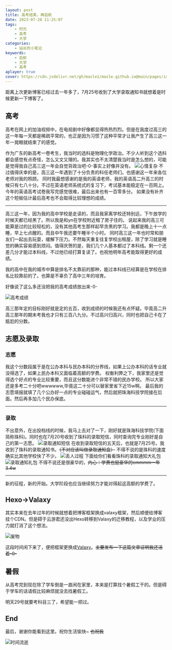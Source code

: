 ```yaml
---
layout: post
title: 高考结束，再启航
date: 2023-07-28 11:25:07
tags: 
    - 时光
    - 高考
    - 大学
categories:
    - 站长的小笔记
keywords:
    - 启航
    - 大学
    - 高考
aplayer: true
cover: https://cdn.jsdelivr.net/gh/masle1/masle.github.io@main/pages/img/dxtzs.jpg
---
```


距离上次更新博客已经过去一年多了，7月25号收到了大学录取通知书就想着是时候更新一下博客了。

<!-- more -->

## 高考
高考在网上的加油视频中，在电视剧中好像都显得热热烈烈。但是在我度过高三的这一年每一天都是稀疏平常的，也正是因为习惯了这种平常才让我产生了高三这一年一晃眼就结束了的感觉。

<meting-js
 id="1832684671"
 server="netease"
 type="song"
 theme="#C20C0C">
</meting-js>


作为广东的新高考一卷考生，我当时的选科是物理化学政治。不少人听到这个选科都会感觉有点奇怪，怎么又文又理的。我其实也不太清楚我当时是怎么想的，可能是觉得我自己高三这一年会自觉背政治吧-0-事实上好像并没有。
![心情复杂](https://masle.gitee.io/maslebloglib/picture/biaoqing/xqfz.jpg)
不过值得庆幸的是，高三这一年遇到了十分负责的科任老师们。也感谢这一年来各位老师对我的照顾。
同时我最想感谢的是我的英语老师，我的英语高二升高三的时候只有七八十分。不过在英语老师系统式的复习下，考试基本能稳定在一百网上。今年的英语高考试卷我写完感觉很难，最后出来也有一百零多分。
如果没有补齐这个短板估计最后高考也不会取得比较理想的成绩。

---
高三这一年，因为我的高中学校是走读的，而且我家离学校还特别远，下午放学的时候天都已经黑了。所以我是和yn在学校附近租了房子住的。
说起来我的高三可能算是过的比较轻松的，没有其他高考生那样起早贪黑的学习。我都是晚上十一点睡，早上七点醒的。而且中午我还要午睡半个小时。
同时高三这一年也时常和朋友们一起出去玩耍，缓解下压力。不然每天重复往复学校出租屋，除了学习就是睡觉的确实容易感到烦闷。值得庆贺的是，我们几个人基本都过了本科线。剩一个还差几分才能过本科线，不过他已经打算复读了。也祝他明年高考能取得更好的成绩。

我的高中在我的城市中算是排名不太靠前的那种，能过本科线已经算是在学校在排名比较靠前的了。也算是不辜负了高中三年的培育。

好像说了这么多还没把我的高考成绩放出来-0-

![高考成绩](https://cdn.jsdelivr.net/gh/masle1/masle.github.io@main/pages/img/gkcj.jpg)

高三那年定的目标刚好就是定的五百，收到成绩的时候我还有点怀疑。毕竟高二升高三那年的期末考我也才只有三百八九分。不过高兴归高兴，同时也把自己卡在了尴尬的分数。

## 志愿及录取

<meting-js
 id="2051707056"
 server="netease"
 type="song"
 theme="#C20C0C">
</meting-js>

### 志愿
我这个分数段属于是在公办本科与民办本科的分界线，如果上公办本科的话专业就没得选了，如果上民办本科又面临着高额的学费。
权衡利弊之下，我家里还是觉得选个好点的专业比较重要，而且这分数能进个非常不错的民办学校。
所以大家还是多考二十分吧wwwwww,毕竟这二十分可以替家里省下近15w啊。
最后我的志愿填报就填了几个公办好一点的专业碰碰运气，然后就把珠海科技学院接在后面。然后再多加几个民办保底。


---
### 录取
不出意外，在出投档线的时候，我马上去对了一下，刚好就是珠海科技学院(下面简称珠科)。同时也在7月20号收到了珠科的录取短信，同时查询完专业刚好是自己的第一志愿。
![录取通知短信](https://cdn.jsdelivr.net/gh/masle1/masle.github.io@main/pages/img/lqdx.jpg)
在收到录取短信的五天后，也就是7月25号。我收到了珠科的录取通知书。~~（不对应该叫做录取通知盒）~~ 
不得不说的是珠科的速度确实比其他学校快了不少。
![丢人过程](https://masle.gitee.io/maslebloglib/picture/biaoqing/jldr.jpg)
下面给你们看看珠科的录取通知大礼包
![录取通知礼包](https://cdn.jsdelivr.net/gh/masle1/masle.github.io@main/pages/img/tzsdlb.jpg)
不得不说还是很豪华的，~~内心：学费也挺豪华的emmmm一年3.4w~~

---
新的征程，新的开始。大学阶段也应当继续努力才能对得起这高额的学费了。

## Hexo→Valaxy
其实本来在去年过年的时候就想着把博客框架换成valaxy框架，然后顺便给博客挂个CDN。但是碍于云游君还没出Hexo转移到Valaxy的迁移教程，以及学业的压力就打消了这个想法。

![废物](https://masle.gitee.io/maslebloglib/picture/biaoqing/fw.jpg)

这段时间闲下来了，便把框架更换成[Valaxy](https://github.com/YunYouJun/valaxy)。~~主要发布一下这篇文章证明我还活着-0-~~

## 暑假
从高考完到现在除了学车倒是一直闲在家里，本来是打算找个暑假工干的。但是碍于学车的话请假比较麻烦就没去找暑假工。

明天29号就要考科目三了，希望能一把过。


## End

最后，谢谢你能看到这里。祝你生活愉快~   ~~也祝我~~

![时间流逝](https://cdn.jsdelivr.net/gh/masle1/masle.github.io@main/pages/img/timepast.jpg)